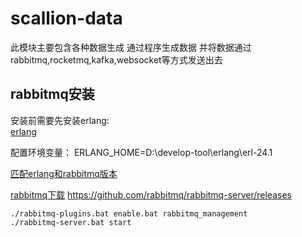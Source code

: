 # scallion-data

此模块主要包含各种数据生成
通过程序生成数据
并将数据通过rabbitmq,rocketmq,kafka,websocket等方式发送出去


## rabbitmq安装

安装前需要先安装erlang:  
[erlang](https://www.erlang.org/downloads)

配置环境变量： ERLANG_HOME=D:\develop-tool\erlang\erl-24.1

[匹配erlang和rabbitmq版本](https://rabbitmq.com/which-erlang.html)

[rabbitmq下载](https://rabbitmq.com/install-windows.html)
https://github.com/rabbitmq/rabbitmq-server/releases

```
./rabbitmq-plugins.bat enable.bat rabbitmq_management
./rabbitmq-server.bat start
```

